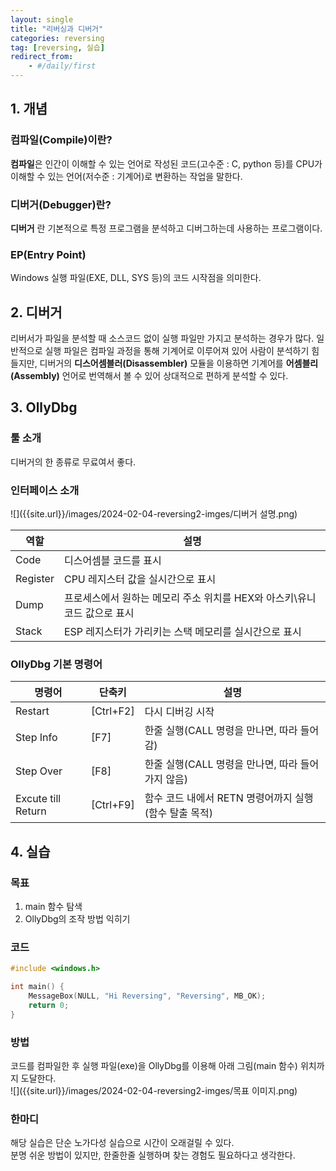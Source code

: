 ```yaml
---
layout: single
title: "리버싱과 디버거"
categories: reversing
tag: [reversing, 실습]
redirect_from:
    - #/daily/first
---
```


## 1. 개념
### 컴파일(Compile)이란?
**컴파일**은 인간이 이해할 수 있는 언어로 작성된 코드(고수준 : C, python 등)를 CPU가 이해할 수 있는 언어(저수준 : 기계어)로 변환하는 작업을 말한다.

### 디버거(Debugger)란?
**디버거** 란 기본적으로 특정 프로그램을 분석하고 디버그하는데 사용하는 프로그램이다.  

### EP(Entry Point)
Windows 실행 파일(EXE, DLL, SYS 등)의 코드 시작점을 의미한다.

## 2. 디버거
리버서가 파일을 분석할 때 소스코드 없이 실행 파일만 가지고 분석하는 경우가 많다. 일반적으로 실행 파일은 컴파일 과정을 통해 기계어로 이루어져 있어 사람이 분석하기 힘들지만, 디버거의 **디스어셈블러(Disassembler)** 모듈을 이용하면 기계어를 **어셈블리(Assembly)** 언어로 번역해서 볼 수 있어 상대적으로 편하게 분석할 수 있다.

## 3. OllyDbg
### 툴 소개
디버거의 한 종류로 무료여서 좋다.

### 인터페이스 소개
![]({{site.url}}/images/2024-02-04-reversing2-imges/디버거 설명.png)

|역할|설명|
|----|----|
|Code|디스어셈블 코드를 표시
|Register|CPU 레지스터 값을 실시간으로 표시
|Dump|프로세스에서 원하는 메모리 주소 위치를 HEX와 아스키\유니코드 값으로 표시
|Stack|ESP 레지스터가 가리키는 스택 메모리를 실시간으로 표시


### OllyDbg 기본 명령어

|명령어|단축키|설명|
|-----|-----|-----|
|Restart|[Ctrl+F2]|다시 디버깅 시작|
|Step Info|[F7]|한줄 실행(CALL 명령을 만나면, 따라 들어감)|
|Step Over|[F8]|한줄 실행(CALL 명령을 만나면, 따라 들어가지 않음)|
|Excute till Return|[Ctrl+F9]|함수 코드 내에서 RETN 명령어까지 실행(함수 탈출 목적)|

## 4. 실습 
### 목표
1. main 함수 탐색
2. OllyDbg의 조작 방법 익히기  

### 코드
  
```C
#include <windows.h>

int main() {
    MessageBox(NULL, "Hi Reversing", "Reversing", MB_OK);
    return 0;
}
```

### 방법
코드를 컴파일한 후 실행 파일(exe)을 OllyDbg를 이용해 아래 그림(main 함수)  위치까지 도달한다.  
![]({{site.url}}/images/2024-02-04-reversing2-imges/목표 이미지.png)

### 한마디
해당 실습은 단순 노가다성 실습으로 시간이 오래걸릴 수 있다.  
분명 쉬운 방법이 있지만, 한줄한줄 실행하며 찾는 경험도 필요하다고 생각한다.

